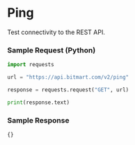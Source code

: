# Ping

Test connectivity to the REST API.

### Sample Request \(Python\)

```py
import requests

url = "https://api.bitmart.com/v2/ping"

response = requests.request("GET", url)

print(response.text)
```

### Sample Response

```js
{}
```



